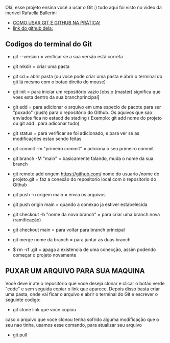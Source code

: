 Olá, esse projeto ensina você a usar o Git :)
tudo aqui foi visto no video da incrivel Rafaella Ballerini
* [COMO USAR GIT E GITHUB NA PRÁTICA!](https://www.youtube.com/watch?v=UBAX-13g8OM&list=LL)
* [link do github dela:](https://github.com/rafaballerini)


## Codigos do terminal do Git

* git --version = verificar se a sua versão está correta

* git mkdir = criar uma pasta 

* git cd = abrir pasta (ou voce pode criar uma pasta e abrir o terminal do git lá mesmo com o botao direito do mouse)

* git init = para iniciar um repositório vazio [obs:o (master) significa que voes esta dentro da sua branchprincipal]

* git add = para adicionar o arquivo em uma especio de pacote para ser "puxado" (push) para o repositório do Github. Os aquivos que sao enviados fica no estaod de stading ( Exemplo: git add nome do projeto ou git add . para adiconar tudo)

* git status = para verificar se foi adicionado, e para ver se as modificações estao sendo feitas

* git commit -m "primeiro commit" = adiciona o seu primeiro commit

* git branch -M "main" = basicamente falando, muda o nome da sua branch

* git remote add origem https://github.com/ nome do usuario /nome do projeto.git = faz a conexâo do repositorio local com o repositorio do Github

* git push -u origem main = envia os arquivos 

* git push origin main = quando a conexao ja estiver estabelecida 

* git checkout -b "nome da nova branch" = para criar uma branch nova (ramificação)

* git checkout main = para voltar para branch principal

* git merge nome da branch = para juntar as duas branch

* $ rm -rf .git = apaga a existencia de uma conecção, assim podendo começar o projeto novamente 


## PUXAR UM ARQUIVO PARA SUA MAQUINA
Você deve ir ate o repositório que voce deseja clonar e clicar o botão verde "code" e sem seguida copiar o link que aparece. Depois disso basta criar uma pasta, onde vai ficar o arquivo e abrir o terminal do Git e escrever o seguinte codigo: 

* git clone link que voce copiou

caso o arquivo que voce clonou tenha sofrido alguma modificação que o seu nao tinha, usamos esse comando, para atualizar seu arquivo

* git pull 
